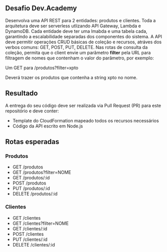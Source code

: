 ## Desafio Dev.Academy

Desenvolva uma API REST para 2 entidades: produtos e clientes. Toda a arquitetura deve ser serverless utlizando API Gateway, Lambda e DynamoDB. 
Cada entidade deve ter uma lmabda e uma tabela cada, garantindo a escalabilidade separadas dos componentes do sistema. A API deve permitir operações CRUD básicas de coleção e recursos, atráves dos verbos comuns: GET, POST, PUT, DELETE.
Nas rotas de consulta da coleção, permita que o client envie um parâmetro **filter** pela URL para filtragem de nomes que contenham o valor do parâmetro, por exemplo: 

Um GET para /produtos?filter=xpto

Deverá trazer os produtos que contenha a string xpto no nome.

## Resultado
A entrega do seu código deve ser realizada via Pull Request (PR) para este repositório e deve conter:
- Template do CloudFormation mapeado todos os recursos necessários
- Código da API escrito em Node.js

## Rotas esperadas
### Produtos
- GET /produtos
- GET /produtos?filter=NOME
- GET /produtos/:id
- POST /produtos
- PUT /produtos/:id
- DELETE /produtos/:id
### Clientes
- GET /clientes
- GET /clientes?filter=NOME
- GET /clientes/:id
- POST /clientes
- PUT /clientes/:id
- DELETE /clientes/:id




